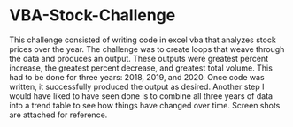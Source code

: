 # VBA-Stock-Challenge
This challenge consisted of writing code in excel vba that analyzes stock prices over the year. The challenge was to create loops that weave through the data and produces an output. 
These outputs were greatest percent increase, the greatest percent decrease, and greatest total volume. 
This had to be done for three years: 2018, 2019, and 2020.
Once code was written, it successfully produced the output as desired. 
Another step I would have liked to have seen done is to combine all three years of data into a trend table to see how things have changed over time. 
Screen shots are attached for reference.
